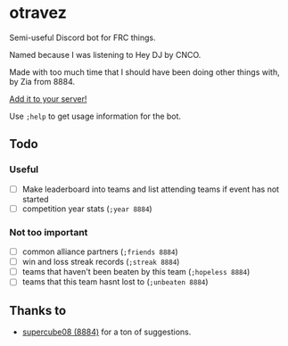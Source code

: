 # otravez

Semi-useful Discord bot for FRC things.

Named because I was listening to Hey DJ by CNCO.

Made with too much time that I should have been doing other things with, by Zia
from 8884.

[Add it to your server!](https://discord.com/oauth2/authorize?client_id=1414072357445697576&permissions=580851377228864&integration_type=0&scope=bot)

Use `;help` to get usage information for the bot.

## Todo

### Useful
- [ ] Make leaderboard into teams and list attending teams if event has not started
- [ ] competition year stats (`;year 8884`)

### Not too important
- [ ] common alliance partners (`;friends 8884`)
- [ ] win and loss streak records (`;streak 8884`)
- [ ] teams that haven't been beaten by this team (`;hopeless 8884`)
- [ ] teams that this team hasnt lost to (`;unbeaten 8884`)

## Thanks to

- [supercube08 (8884)](https://github.com/supercube08) for a ton of suggestions.

